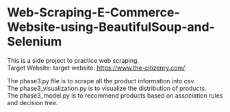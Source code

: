 # Web-Scraping-E-Commerce-Website-using-BeautifulSoup-and-Selenium
This is a side project to practice web scraping.   
Target Website:  target website:
https://www.the-citizenry.com/

The phase3.py file is to scrape all the product information into csv.   
The phase3_visualization.py is to visualize the distribution of products.   
The phase3_model.py is to recommend products based on association rules and decision tree.   
